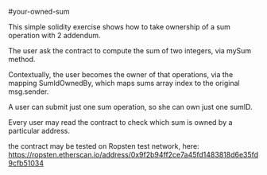 #your-owned-sum

This simple solidity exercise shows how to take ownership of a sum operation with 2 addendum.

The user ask the contract to compute the sum of two integers, via mySum method.

Contextually, the user becomes the owner of that operations, via the mapping SumIdOwnedBy, which maps sums array index to the original msg.sender.

A user can submit just one sum operation, so she can own just one sumID.

Every user may read the contract to check which sum is owned by a particular address.

the contract may be tested on Ropsten test network, here: https://ropsten.etherscan.io/address/0x9f2b94ff2ce7a45fd1483818d6e35fd9cfb51034
